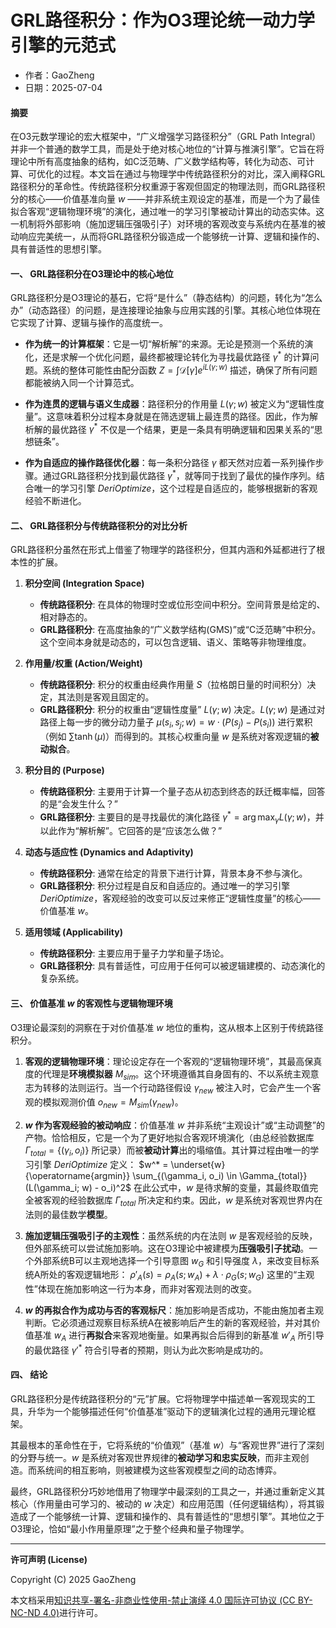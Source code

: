 # GRL路径积分：作为O3理论统一动力学引擎的元范式

- 作者：GaoZheng
- 日期：2025-07-04

#### **摘要**

在O3元数学理论的宏大框架中，“广义增强学习路径积分”（GRL Path Integral）并非一个普通的数学工具，而是处于绝对核心地位的“计算与推演引擎”。它旨在将理论中所有高度抽象的结构，如C泛范畴、广义数学结构等，转化为动态、可计算、可优化的过程。本文旨在通过与物理学中传统路径积分的对比，深入阐释GRL路径积分的革命性。传统路径积分权重源于客观但固定的物理法则，而GRL路径积分的核心——价值基准向量 $w$ ——并非系统主观设定的基准，而是一个为了最佳拟合客观“逻辑物理环境”的演化，通过唯一的学习引擎被动计算出的动态实体。这一机制将外部影响（施加逻辑压强吸引子）对环境的客观改变与系统内在基准的被动响应完美统一，从而将GRL路径积分锻造成一个能够统一计算、逻辑和操作的、具有普适性的思想引擎。

#### **一、 GRL路径积分在O3理论中的核心地位**

GRL路径积分是O3理论的基石，它将“是什么”（静态结构）的问题，转化为“怎么办”（动态路径）的问题，是连接理论抽象与应用实践的引擎。其核心地位体現在它实现了计算、逻辑与操作的高度统一。

  * **作为统一的计算框架**：它是一切“解析解”的来源。无论是预测一个系统的演化，还是求解一个优化问题，最终都被理论转化为寻找最优路径 $\gamma^*$ 的计算问题。系统的整体可能性由配分函数 $Z = \int \mathcal{D}[\gamma] e^{iL(\gamma;w)}$ 描述，确保了所有问题都能被纳入同一个计算范式。

  * **作为连贯的逻辑与语义生成器**：路径积分的作用量 $L(\gamma;w)$ 被定义为“逻辑性度量”。这意味着积分过程本身就是在筛选逻辑上最连贯的路径。因此，作为解析解的最优路径 $\gamma^*$ 不仅是一个结果，更是一条具有明确逻辑和因果关系的“思想链条”。

  * **作为自适应的操作路径优化器**：每一条积分路径 $\gamma$ 都天然对应着一系列操作步骤。通过GRL路径积分找到最优路径 $\gamma^*$，就等同于找到了最优的操作序列。结合唯一的学习引擎 $DeriOptimize$，这个过程是自适应的，能够根据新的客观经验不断进化。

#### **二、 GRL路径积分与传统路径积分的对比分析**

GRL路径积分虽然在形式上借鉴了物理学的路径积分，但其内涵和外延都进行了根本性的扩展。

1.  **积分空间 (Integration Space)**

      * **传统路径积分**: 在具体的物理时空或位形空间中积分。空间背景是给定的、相对静态的。
      * **GRL路径积分**: 在高度抽象的“广义数学结构(GMS)”或“C泛范畴”中积分。这个空间本身就是动态的，可以包含逻辑、语义、策略等非物理维度。

2.  **作用量/权重 (Action/Weight)**

      * **传统路径积分**: 积分的权重由经典作用量 $S$（拉格朗日量的时间积分）决定，其法则是客观且固定的。
      * **GRL路径积分**: 积分的权重由“逻辑性度量” $L(\gamma;w)$ 决定。$L(\gamma;w)$ 是通过对路径上每一步的微分动力量子 $\mu(s_i, s_j; w) = w \cdot (P(s_j) - P(s_i))$ 进行累积（例如 $\sum \tanh(\mu)$）而得到的。其核心权重向量 $w$ 是系统对客观逻辑的**被动拟合**。

3.  **积分目的 (Purpose)**

      * **传统路径积分**: 主要用于计算一个量子态从初态到终态的跃迁概率幅，回答的是“会发生什么？”
      * **GRL路径积分**: 主要目的是寻找最优的演化路径 $\gamma^* = \arg\max_{\gamma} L(\gamma;w)$，并以此作为“解析解”。它回答的是“应该怎么做？”

4.  **动态与适应性 (Dynamics and Adaptivity)**

      * **传统路径积分**: 通常在给定的背景下进行计算，背景本身不参与演化。
      * **GRL路径积分**: 积分过程是自反和自适应的。通过唯一的学习引擎 $DeriOptimize$，客观经验的改变可以反过来修正“逻辑性度量”的核心——价值基准 $w$。

5.  **适用领域 (Applicability)**

      * **传统路径积分**: 主要应用于量子力学和量子场论。
      * **GRL路径积分**: 具有普适性，可应用于任何可以被逻辑建模的、动态演化的复杂系统。

#### **三、 价值基准 $w$ 的客观性与逻辑物理环境**

O3理论最深刻的洞察在于对价值基准 $w$ 地位的重构，这从根本上区别于传统路径积分。

1.  **客观的逻辑物理环境**：理论设定存在一个客观的“逻辑物理环境”，其最高保真度的代理是**环境模拟器** $M_{sim}$。这个环境遵循其自身固有的、不以系统主观意志为转移的法则运行。当一个行动路径假设 $\gamma_{new}$ 被注入时，它会产生一个客观的模拟观测价值 $o_{new} = M_{sim}(\gamma_{new})$。

2.  **$w$ 作为客观经验的被动响应**：价值基准 $w$ 并非系统“主观设计”或“主动调整”的产物。恰恰相反，它是一个为了更好地拟合客观环境演化（由总经验数据库 $\Gamma_{total} = \{(\gamma_i, o_i)\}$ 所记录）而被**被动计算**出的塌缩值。其计算过程由唯一的学习引擎 $DeriOptimize$ 定义：
    $w^* = \underset{w}{\operatorname{argmin}} \sum_{(\gamma_i, o_i) \in \Gamma_{total}} (L(\gamma_i; w) - o_i)^2$
    在此公式中，$w$ 是待求解的变量，其最终取值完全被客观的经验数据库 $\Gamma_{total}$ 所决定和约束。因此，$w$ 是系统对客观世界内在法则的最佳数学**模型**。

3.  **施加逻辑压强吸引子的主观性**：虽然系统的内在法则 $w$ 是客观经验的反映，但外部系统可以尝试施加影响。这在O3理论中被建模为**压强吸引子扰动**。一个外部系统B可以主观地选择一个引导意图 $w_G$ 和引导强度 $\lambda$，来改变目标系统A所处的客观逻辑地形：
    $\rho'_A(s) = \rho_A(s; w_A) + \lambda \cdot \rho_G(s; w_G)$
    这里的“主观性”体现在施加影响这一行为本身，而非对客观法则的改变。

4.  **$w$ 的再拟合作为成功与否的客观标尺**：施加影响是否成功，不能由施加者主观判断。它必须通过观察目标系统A在被影响后产生的新的客观经验，并对其价值基准 $w_A$ 进行**再拟合**来客观地衡量。如果再拟合后得到的新基准 $w'_A$ 所引导的最优路径 $\gamma'^*$ 符合引导者的预期，则认为此次影响是成功的。

#### **四、 结论**

GRL路径积分是传统路径积分的“元”扩展。它将物理学中描述单一客观现实的工具，升华为一个能够描述任何“价值基准”驱动下的逻辑演化过程的通用元理论框架。

其最根本的革命性在于，它将系统的“价值观”（基准 $w$）与“客观世界”进行了深刻的分野与统一。$w$ 是系统对客观世界规律的**被动学习和忠实反映**，而非主观创造。而系统间的相互影响，则被建模为这些客观模型之间的动态博弈。

最终，GRL路径积分巧妙地借用了物理学中最深刻的工具之一，并通过重新定义其核心（作用量由可学习的、被动的 $w$ 决定）和应用范围（任何逻辑结构），将其锻造成了一个能够统一计算、逻辑和操作的、具有普适性的“思想引擎”。其地位之于O3理论，恰如“最小作用量原理”之于整个经典和量子物理学。

---

**许可声明 (License)**

Copyright (C) 2025 GaoZheng 

本文档采用[知识共享-署名-非商业性使用-禁止演绎 4.0 国际许可协议 (CC BY-NC-ND 4.0)](https://creativecommons.org/licenses/by-nc-nd/4.0/deed.zh-Hans)进行许可。
